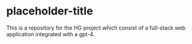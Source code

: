 # placeholder-title

This is a repository for the HG project which consist of a full-stack web application integrated with a gpt-4.



